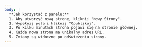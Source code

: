```yaml
---
body: |
  **Jak korzystać z panelu:**
  1. Aby utworzyć nową stronę, kliknij "Nowy Strony".
  2. Wypełnij pola i kliknij "Opublikuj".
  3. Po kilku minutach strona pojawi się na stronie głównej.
  4. Każda nowa strona ma unikalny adres URL.
  5. Zmiany są widoczne po odświeżeniu strony.
---
```

